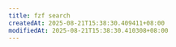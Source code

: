 ```yaml
---
title: fzf search
createdAt: 2025-08-21T15:38:30.409411+08:00
modifiedAt: 2025-08-21T15:38:30.410308+08:00
---
```



